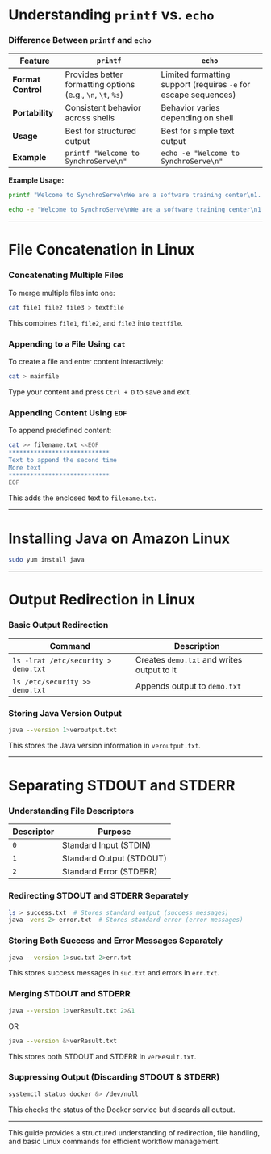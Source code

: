 # Understanding `printf` vs. `echo`

### **Difference Between `printf` and `echo`**

| Feature | `printf` | `echo` |
|---------|---------|--------|
| **Format Control** | Provides better formatting options (e.g., `\n`, `\t`, `%s`) | Limited formatting support (requires `-e` for escape sequences) |
| **Portability** | Consistent behavior across shells | Behavior varies depending on shell |
| **Usage** | Best for structured output | Best for simple text output |
| **Example** | `printf "Welcome to SynchroServe\n"` | `echo -e "Welcome to SynchroServe\n"` |

**Example Usage:**
```sh
printf "Welcome to SynchroServe\nWe are a software training center\n1. DevOps\n2. Security\n3. JSD" >> demo.txt

echo -e "Welcome to SynchroServe\nWe are a software training center\n1. DevOps\n2. Security\n3. JSD" > demo.txt
```

---

# **File Concatenation in Linux**

### **Concatenating Multiple Files**
To merge multiple files into one:
```sh
cat file1 file2 file3 > textfile
```
This combines `file1`, `file2`, and `file3` into `textfile`.

### **Appending to a File Using `cat`**
To create a file and enter content interactively:
```sh
cat > mainfile
```
Type your content and press `Ctrl + D` to save and exit.

### **Appending Content Using `EOF`**
To append predefined content:
```sh
cat >> filename.txt <<EOF
****************************
Text to append the second time
More text
****************************
EOF
```
This adds the enclosed text to `filename.txt`.

---

# **Installing Java on Amazon Linux**
```sh
sudo yum install java
```

---

# **Output Redirection in Linux**

### **Basic Output Redirection**
| Command | Description |
|---------|-------------|
| `ls -lrat /etc/security > demo.txt` | Creates `demo.txt` and writes output to it |
| `ls /etc/security >> demo.txt` | Appends output to `demo.txt` |

### **Storing Java Version Output**
```sh
java --version 1>veroutput.txt
```
This stores the Java version information in `veroutput.txt`.

---

# **Separating STDOUT and STDERR**

### **Understanding File Descriptors**
| Descriptor | Purpose |
|------------|---------|
| `0` | Standard Input (STDIN) |
| `1` | Standard Output (STDOUT) |
| `2` | Standard Error (STDERR) |

### **Redirecting STDOUT and STDERR Separately**
```sh
ls > success.txt  # Stores standard output (success messages)
java -vers 2> error.txt  # Stores standard error (error messages)
```

### **Storing Both Success and Error Messages Separately**
```sh
java --version 1>suc.txt 2>err.txt
```
This stores success messages in `suc.txt` and errors in `err.txt`.

### **Merging STDOUT and STDERR**
```sh
java --version 1>verResult.txt 2>&1
```
OR
```sh
java --version &>verResult.txt
```
This stores both STDOUT and STDERR in `verResult.txt`.

### **Suppressing Output (Discarding STDOUT & STDERR)**
```sh
systemctl status docker &> /dev/null
```
This checks the status of the Docker service but discards all output.

---

This guide provides a structured understanding of redirection, file handling, and basic Linux commands for efficient workflow management.

